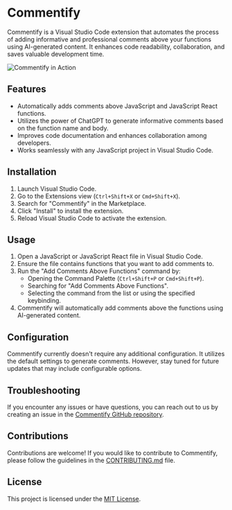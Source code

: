 # Commentify

Commentify is a Visual Studio Code extension that automates the process of adding informative and professional comments above your functions using AI-generated content. It enhances code readability, collaboration, and saves valuable development time.

![Commentify in Action](commentify-demo.gif)

## Features

- Automatically adds comments above JavaScript and JavaScript React functions.
- Utilizes the power of ChatGPT to generate informative comments based on the function name and body.
- Improves code documentation and enhances collaboration among developers.
- Works seamlessly with any JavaScript project in Visual Studio Code.

## Installation

1. Launch Visual Studio Code.
2. Go to the Extensions view (`Ctrl+Shift+X` or `Cmd+Shift+X`).
3. Search for "Commentify" in the Marketplace.
4. Click "Install" to install the extension.
5. Reload Visual Studio Code to activate the extension.

## Usage

1. Open a JavaScript or JavaScript React file in Visual Studio Code.
2. Ensure the file contains functions that you want to add comments to.
3. Run the "Add Comments Above Functions" command by:
   - Opening the Command Palette (`Ctrl+Shift+P` or `Cmd+Shift+P`).
   - Searching for "Add Comments Above Functions".
   - Selecting the command from the list or using the specified keybinding.
4. Commentify will automatically add comments above the functions using AI-generated content.

## Configuration

Commentify currently doesn't require any additional configuration. It utilizes the default settings to generate comments. However, stay tuned for future updates that may include configurable options.

## Troubleshooting

If you encounter any issues or have questions, you can reach out to us by creating an issue in the [Commentify GitHub repository](https://github.com/your-username/commentify).

## Contributions

Contributions are welcome! If you would like to contribute to Commentify, please follow the guidelines in the [CONTRIBUTING.md](CONTRIBUTING.md) file.

## License

This project is licensed under the [MIT License](LICENSE).

